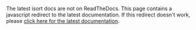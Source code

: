 <script>
window.location.replace("https://timothycrosley.github.io/isort/");
</script>

The latest isort docs are not on ReadTheDocs. This page contains a javascript redirect to the latest documentation.
If this redirect doesn't work, please [click here for the latest documentation](https://timothycrosley.github.io/isort/).
